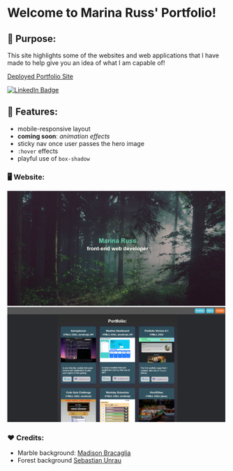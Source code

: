 # Welcome to Marina Russ' Portfolio!

## 📃 Purpose:

This site highlights some of the websites and web applications that I have made to help give you an idea of what I am capable of!

[Deployed Portfolio Site](https://marina-russ.github.io/)

[![LinkedIn Badge](https://img.shields.io/badge/LinkedIn-Profile-informational?style=flat&logo=linkedin&logoColor=white&color=0D76A8)](https://www.linkedin.com/in/marinaruss/)

## 🎨 Features:
* mobile-responsive layout
* **coming soon**: *animation effects*
* sticky nav once user passes the hero image
* <code>:hover</code> effects
* playful use of <code>box-shadow</code>

### 🖥️ Website:
<img src="img/screenshot-hero.png" width="500">
<img src="img/screenshot-work.png" width="500">

### ❤️ Credits:
* Marble background: [Madison Bracaglia](https://unsplash.com/photos/fcWAwPKpkTU)
* Forest background [Sebastian Unrau](https://unsplash.com/photos/sp-p7uuT0tw)
